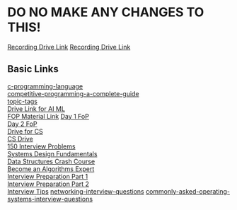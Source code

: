 # DO NO MAKE ANY CHANGES TO THIS!

<a href="https://drive.google.com/drive/folders/1vNSf9q5-TF2zmVolHR95-B8dsrC3AU8o?usp=sharing">Recording Drive Link</a>
<a href="https://drive.google.com/drive/folders/1POOljj8SoRmq78JFCn38h_wj7G0vIiE5">Recording Drive Link</a>

## Basic Links ##



<a href="https://www.geeksforgeeks.org/c-programming-language/">c-programming-language</a><br>
<a href="https://www.geeksforgeeks.org/competitive-programming-a-complete-guide/">competitive-programming-a-complete-guide</a><br>
<a href="https://practice.geeksforgeeks.org/topic-tags/">topic-tags</a><br>
<a href="https://ssup.co/google/com/dhlP">Drive Link for AI ML</a><br>
<a href="https://drive.google.com/drive/folders/12fCh5ld1-5yONwnfVB7c5tQDxSD9CPvs?usp=sharing">FOP Material Link</a>
<a href="https://drive.google.com/drive/folders/1COM-RS_aZHqG5gqmVbmBW4KiKnR_FFs_">Day 1 FoP</a><br>
<a href="https://drive.google.com/drive/folders/1PgvZ9SygbIyqsh4VXcoej6NK0SMlv2si">Day 2 FoP</a><br>
<a href="https://drive.google.com/drive/folders/1Z_1jeiI6SfeTHrSlwMO7pX1_eokaM4tH">Drive for CS</a><br>
<a href="https://drive.google.com/drive/folders/1Z_1jeiI6SfeTHrSlwMO7pX1_eokaM4tH">CS Drive</a><br>
<a href="https://ssup.co/mega/nz/56D5">150 Interview Problems</a><br>
<a href="https://ssup.co/mega/nz/9W5l">Systems Design Fundamentals</a><br>
<a href="https://ssup.co/mega/nz/BU1Z">Data Structures Crash Course</a><br>
<a href="https://shrinke.me/VDheSFhF">Become an Algorithms Expert</a><br>
<a href="https://ssup.co/mega/nz/5IcS">Interview Preparation Part 1</a><br>
<a href="https://ssup.co/mega/nz/MEMv">Interview Preparation Part 2</a><br>
<a href="https://shrinke.me/IFvH">Interview Tips</a>
<a href="https://www.javatpoint.com/networking-interview-questions">networking-interview-questions</a>
<a href="https://www.geeksforgeeks.org/commonly-asked-operating-systems-interview-questions-set-1/">commonly-asked-operating-systems-interview-questions</a>
